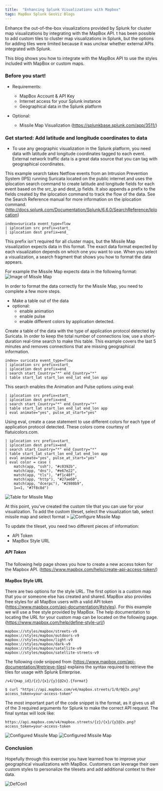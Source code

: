 ```yaml
---
title:  "Enhancing Splunk Visualizations with Mapbox"
tags: MapBox Splunk GeoViz Blogs
---
```

Enhance the out-of-the-box visualizations provided by Splunk for cluster map visualizations by integrating with the MapBox API.
t has been possible to add custom tiles to cluster map visualizations in Splunk, but the options for adding tiles were limited because it was unclear whether external APIs integrated with Splunk.

This blog shows you how to integrate with the MapBox API to use the styles included with MapBox or custom maps.

### Before you start!
- Requirements:
  - MapBox Account & API Key
  - Internet access for your Splunk instance
  - Geographical data in the Splunk platform

- Optional:
  - Missile Map Visualization (https://splunkbase.splunk.com/app/3511/)

### Get started: Add latitude and longitude coordinates to data
- To use any geographic visualization in the Splunk platform, you need data with latitude and longitude coordinates tagged to each event. External network traffic data is a great data source that you can tag with geographical coordinates.

This example search takes Netflow events from an Intrusion Prevention System (IPS) running Suricata located on the public internet and uses the iplocation search command to create latitude and longitude fields for each event based on the src_ip and dest_ip fields. It also appends a prefix to the fields created by the iplocation command to track the flow of the data. See the Search Reference manual for more information on the iplocation command. (http://docs.splunk.com/Documentation/Splunk/6.6.0/SearchReference/Iplocation)

```
index=suricata event_type=flow
| iplocation src prefix=start_
| iplocation dest prefix=end_
```
This prefix isn't required for all cluster maps, but the Missile Map visualization expects data in this format. The exact data format expected by each visualization depends on which one you want to use. When you select a visualization, a search fragment that shows you how to format the data appears.

For example the Missile Map expects data in the following format:
![Image of Missle Map](http://tellez.sfo2.digitaloceanspaces.com/missile_map_example_search.png)

In order to format the data correctly for the Missile Map, you need to complete a few more steps.

- Make a table out of the data
- optional:
  - enable animation
  - enable pulse
  - enable different colors by application detected.


Create a table of the data with the type of application protocol detected by Suricata. In order to keep the total number of connections low, use a short-duration real-time search to make this table. This example covers the last 5 minutes and removes connections that are missing geographical information.

```
index= suricata event_type=flow
| iplocation src prefix=start_
| iplocation dest prefix=end_
| search start_Country="*" end_Country="*"
| table start_lat start_lon end_lat end_lon app
```

This search enables the Animation and Pulse options using eval:

```
| iplocation src prefix=start_
| iplocation dest prefix=end_
| search start_Country="*" end_Country="*"
| table start_lat start_lon end_lat end_lon app
| eval animate="yes", pulse_at_start="yes"
```

Using eval, create a case statement to use different colors for each type of application protocol detected. These colors come courtesy of flatuicolors.com.


```
| iplocation src prefix=start_
| iplocation dest prefix=end_
| search start_Country="*" end_Country="*"
| table start_lat start_lon end_lat end_lon app
| eval animate="yes", pulse_at_start="yes"
| eval color = case (
    match(app, "ssh"), "#c0392b",
    match(app, "dns"), "#e67e22",
    match(app, "tls"), "#f1c40f",
    match(app, "http"), "#27ae60",
    match(app, "dcerpc"), "#2980b9",
    1==1, "#7f8c8d")
```

![Table for Missile Map](http://tellez.sfo2.digitaloceanspaces.com/table_for_mapbox_missile_map.png)


At this point, you've created the custom tile that you can use for your visualization. To add the custom tileset, select the visualization tab, select missile map and select format >
![Configure Missile Map](http://tellez.sfo2.digitaloceanspaces.com/missile_map_options.png)

To update the tileset, you need two different pieces of information:

- API Token
- MapBox Style URL

##### API Token
The following help page shows you how to create a new access token for the Mapbox API. (https://www.mapbox.com/help/create-api-access-token/)

#### MapBox Style URL
There are two options for the style URL. The first option is a custom map that you or someone else has created and shared. MapBox also provides free styles for all MapBox users with a valid API token (https://www.mapbox.com/api-documentation/#styles). For this example we will use a free style provided by MapBox. The help documentation to locating the URL for your custom map can be located on the following page. (https://www.mapbox.com/help/define-style-url/)

```
mapbox://styles/mapbox/streets-v9
mapbox://styles/mapbox/outdoors-v9
mapbox://styles/mapbox/light-v9
mapbox://styles/mapbox/dark-v9
mapbox://styles/mapbox/satellite-v9
mapbox://styles/mapbox/satellite-streets-v9
```

The following code snipped from (https://www.mapbox.com/api-documentation/#retrieve-tiles) explains the syntax required to retrieve the tiles for usage with Splunk Enterprise.

```
/v4/{map_id}/{z}/{x}/{y}{@2x}.{format}

$ curl "https://api.mapbox.com/v4/mapbox.streets/1/0/0@2x.png?access_token=your-access-token"
```
The most important part of the code snippet is the format, as it gives us all of the 3 required arguments for Splunk to make the correct API request. The final syntax will look like:

`https://api.mapbox.com/v4/mapbox.streets/{z}/{x}/{y}@2x.png?access_token=your-access-token`

![Configured Missile Map](http://tellez.sfo2.digitaloceanspaces.com/missile-map_configured_tileset.png)
![Configured Missile Map](http://tellez.sfo2.digitaloceanspaces.com/mapbox-missile-map-us-result.jpg)

### Conclusion
Hopefully through this exercise you have learned how to improve your geographical visualizations with MapBox. Customers can leverage their own custom styles to personalize the tilesets and add additional context to their data.

![DefCon1](http://tellez.sfo2.digitaloceanspaces.com/animated_missile_map_defcon1.gif)
